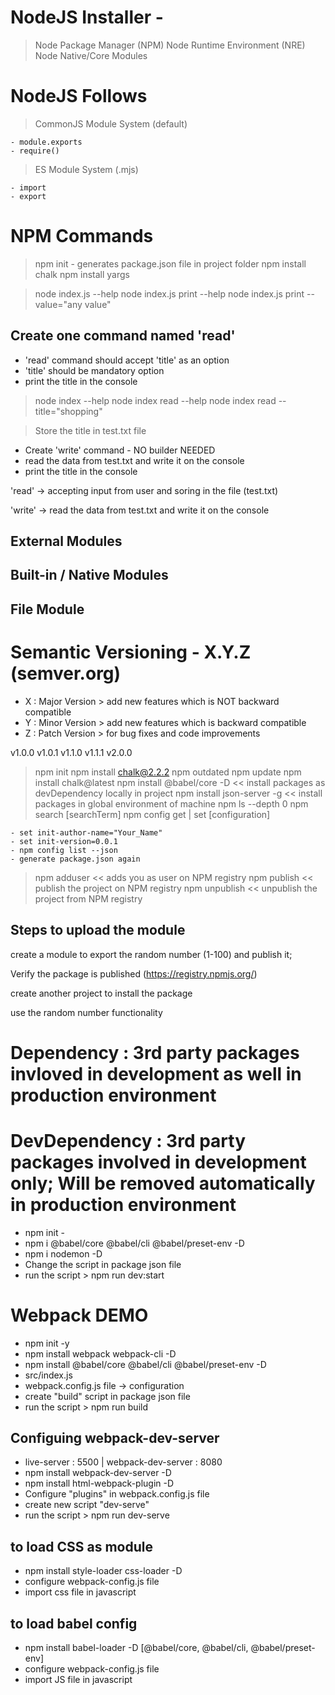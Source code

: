 # NodeJS Installer -

> Node Package Manager (NPM)
> Node Runtime Environment (NRE)
> Node Native/Core Modules

# NodeJS Follows

> CommonJS Module System (default)

    - module.exports
    - require()

> ES Module System (.mjs)

    - import
    - export

# NPM Commands

> npm init - generates package.json file in project folder
> npm install chalk
> npm install yargs

> node index.js --help
> node index.js print --help
> node index.js print --value="any value"

## Create one command named 'read'

- 'read' command should accept 'title' as an option
- 'title' should be mandatory option
- print the title in the console

> node index --help
> node index read --help
> node index read --title="shopping"

> Store the title in test.txt file

- Create 'write' command - NO builder NEEDED
- read the data from test.txt and write it on the console
- print the title in the console

'read' -> accepting input from user and soring in the file (test.txt)

'write' -> read the data from test.txt and write it on the console

## External Modules

## Built-in / Native Modules

## File Module

# Semantic Versioning - X.Y.Z (semver.org)

- X : Major Version > add new features which is NOT backward compatible
- Y : Minor Version > add new features which is backward compatible
- Z : Patch Version > for bug fixes and code improvements

v1.0.0
v1.0.1
v1.1.0
v1.1.1
v2.0.0

> npm init
> npm install chalk@2.2.2
> npm outdated
> npm update
> npm install chalk@latest
> npm install @babel/core -D << install packages as devDependency locally in project
> npm install json-server -g << install packages in global environment of machine
> npm ls --depth 0
> npm search [searchTerm]
> npm config get | set [configuration]

    - set init-author-name="Your_Name"
    - set init-version=0.0.1
    - npm config list --json
    - generate package.json again

> npm adduser << adds you as user on NPM registry
> npm publish << publish the project on NPM registry
> npm unpublish << unpublish the project from NPM registry

## Steps to upload the module

create a module to export the random number (1-100) and publish it;

Verify the package is published (https://registry.npmjs.org/)

create another project to install the package

use the random number functionality

# Dependency : 3rd party packages invloved in development as well in production environment

# DevDependency : 3rd party packages involved in development only; Will be removed automatically in production environment

- npm init -
- npm i @babel/core @babel/cli @babel/preset-env -D
- npm i nodemon -D
- Change the script in package json file
- run the script > npm run dev:start

# Webpack DEMO

- npm init -y
- npm install webpack webpack-cli -D
- npm install @babel/core @babel/cli @babel/preset-env -D
- src/index.js
- webpack.config.js file -> configuration
- create "build" script in package json file
- run the script > npm run build

## Configuing webpack-dev-server

- live-server : 5500 | webpack-dev-server : 8080
- npm install webpack-dev-server -D
- npm install html-webpack-plugin -D
- Configure "plugins" in webpack.config.js file
- create new script "dev-serve"
- run the script > npm run dev-serve

## to load CSS as module

- npm install style-loader css-loader -D
- configure webpack-config.js file
- import css file in javascript

## to load babel config

- npm install babel-loader -D [@babel/core, @babel/cli, @babel/preset-env]
- configure webpack-config.js file
- import JS file in javascript
